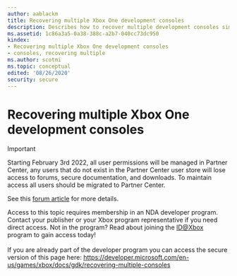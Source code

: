 ```yaml
---
author: aablackm
title: Recovering multiple Xbox One development consoles
description: Describes how to recover multiple development consoles simultaneously from a single PC. This is common if you manage test labs and other environments that have multiple consoles. You can recover them by using the same recovery and update tools that you use to recover a single Development Kit.
ms.assetid: 1c86a3a5-0a38-388c-a2b7-040cc73dc950
kindex:
- Recovering multiple Xbox One development consoles
- consoles, recovering multiple
ms.author: scotmi
ms.topic: conceptual
edited: '08/26/2020'
security: secure
---
```


# Recovering multiple Xbox One development consoles
> [!IMPORTANT]
> Starting February 3rd 2022, all user permissions will be managed in Partner Center, any users that do not exist in the Partner Center user store will lose access to forums, secure documentation, and downloads. To maintain access all users should be migrated to Partner Center. <p></p>See this <a href="https://forums.xboxlive.com/articles/132187/breaking-change-user-access-for-forums-secure-docu.html">forum article</a> for more details.  

 Access to this topic requires membership in an NDA developer program. Contact your publisher or your Xbox program representative if you need direct access. Not in the program? Read about joining the <a href="https://www.xbox.com/Developers/id">ID@Xbox</a> program to gain access today!  <br/><br/>If you are already part of the developer program you can access the secure version of this page here: <a target="_blank" href="https://developer.microsoft.com/en-us/games/xbox/docs/gdk/recovering-multiple-consoles">https://developer.microsoft.com/en-us/games/xbox/docs/gdk/recovering-multiple-consoles</a>